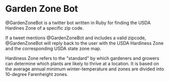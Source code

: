 # Garden Zone Bot

@GardenZoneBot is a twitter bot written in Ruby for finding the USDA Hardines Zone of a specific zip code.

If a tweet mentions @GardenZoneBot and includes a valid zipcode, @GardenZoneBot will reply back to the user with the USDA Hardiness Zone and the corresponding USDA state zone map.

Hardiness Zone refers to the "standard" by which gardeners and growers can determine which plants are likely to thrive at a location. It is based on the average annual minimum winter-temperature and zones are divided into 10-degree Farenheight zones.